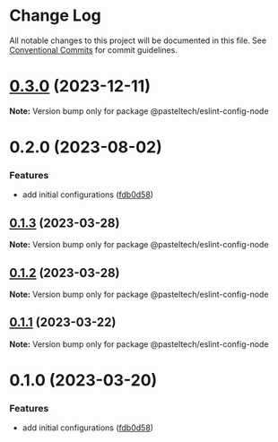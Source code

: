 # Change Log

All notable changes to this project will be documented in this file.
See [Conventional Commits](https://conventionalcommits.org) for commit guidelines.

# [0.3.0](https://github.com/pasteltech/coding-standard-typescript/compare/@pasteltech/eslint-config-node@0.2.0...@pasteltech/eslint-config-node@0.3.0) (2023-12-11)

**Note:** Version bump only for package @pasteltech/eslint-config-node





# 0.2.0 (2023-08-02)


### Features

* add initial configurations ([fdb0d58](https://github.com/pasteltech/coding-standard-typescript/commit/fdb0d58d7a0bb85c80851aede7756b59a416f528))





## [0.1.3](https://github.com/pasteltech/coding-standard-typescript/compare/@pasteltech/eslint-config-node@0.1.2...@pasteltech/eslint-config-node@0.1.3) (2023-03-28)

**Note:** Version bump only for package @pasteltech/eslint-config-node





## [0.1.2](https://github.com/pasteltech/coding-standard-typescript/compare/@pasteltech/eslint-config-node@0.1.1...@pasteltech/eslint-config-node@0.1.2) (2023-03-28)

**Note:** Version bump only for package @pasteltech/eslint-config-node





## [0.1.1](https://github.com/pasteltech/coding-standard-typescript/compare/@pasteltech/eslint-config-node@0.1.0...@pasteltech/eslint-config-node@0.1.1) (2023-03-22)

**Note:** Version bump only for package @pasteltech/eslint-config-node





# 0.1.0 (2023-03-20)


### Features

* add initial configurations ([fdb0d58](https://github.com/pasteltech/coding-standard-typescript/commit/fdb0d58d7a0bb85c80851aede7756b59a416f528))
